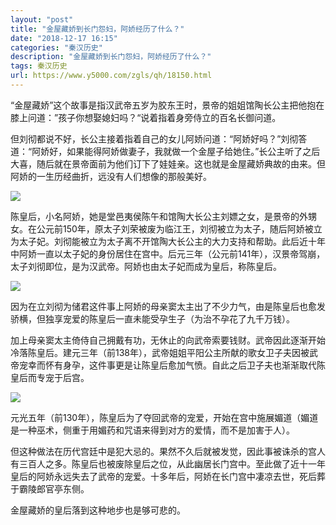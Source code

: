 ```yaml
---
layout: "post"
title: "金屋藏娇到长门怨妇，阿娇经历了什么？"
date: "2018-12-17 16:15"
categories: "秦汉历史"
description: "金屋藏娇到长门怨妇，阿娇经历了什么？"
tags: 秦汉历史
url: https://www.y5000.com/zgls/qh/18150.html
---
```






“金屋藏娇”这个故事是指汉武帝五岁为胶东王时，景帝的姐姐馆陶长公主把他抱在膝上问道：”孩子你想娶媳妇吗？“说着指着身旁侍立的百名长御问道。

但刘彻都说不好，长公主接着指着自己的女儿阿娇问道：“阿娇好吗？”刘彻答道：“阿娇好，如果能得阿娇做妻子，我就做一个金屋子给她住。”长公主听了之后大喜，随后就在景帝面前为他们订下了娃娃亲。这也就是金屋藏娇典故的由来。但阿娇的一生历经曲折，远没有人们想像的那般美好。

![](https://img.y5000.com/uploads/allimg/170329/8-1F329153450326.jpg)

陈皇后，小名阿娇，她是堂邑夷侯陈午和馆陶大长公主刘嫖之女，是景帝的外甥女。在公元前150年，原太子刘荣被废为临江王，刘彻被立为太子，随后阿娇被立为太子妃。刘彻能被立为太子离不开馆陶大长公主的大力支持和帮助。此后近十年中阿娇一直以太子妃的身份居住在宫中。后元三年（公元前141年），汉景帝驾崩，太子刘彻即位，是为汉武帝。阿娇也由太子妃而成为皇后，称陈皇后。

![](https://img.y5000.com/uploads/allimg/170329/8-1F32915345V54.jpg)

因为在立刘彻为储君这件事上阿娇的母亲窦太主出了不少力气，由是陈皇后也愈发骄横，但独享宠爱的陈皇后一直未能受孕生子（为治不孕花了九千万钱）。

加上母亲窦太主倚侍自己拥戴有功，无休止的向武帝索要钱财。武帝因此逐渐开始冷落陈皇后。建元三年（前138年），武帝姐姐平阳公主所献的歌女卫子夫因被武帝宠幸而怀有身孕，这件事更是让陈皇后愈加气愤。自此之后卫子夫也渐渐取代陈皇后而专宠于后宫。

![](https://img.y5000.com/uploads/allimg/170329/8-1F329153505337.jpg)

元光五年（前130年），陈皇后为了夺回武帝的宠爱，开始在宫中施展媚道（媚道是一种巫术，侧重于用媚药和咒语来得到对方的爱情，而不是加害于人）。

但这种做法在历代宫廷中是犯大忌的。果然不久后就被发觉，因此事被诛杀的宫人有三百人之多。陈皇后也被废除皇后之位，从此幽居长门宫中。至此做了近十一年皇后的阿娇永远失去了武帝的宠爱。十多年后，阿娇在长门宫中凄凉去世，死后葬于霸陵郎官亭东侧。

金屋藏娇的皇后落到这种地步也是够可悲的。

